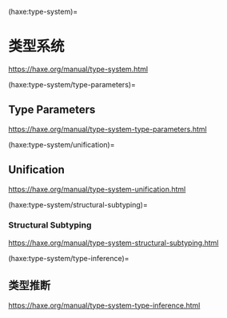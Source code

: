 (haxe:type-system)=
# 类型系统

https://haxe.org/manual/type-system.html

(haxe:type-system/type-parameters)=
## Type Parameters

https://haxe.org/manual/type-system-type-parameters.html

(haxe:type-system/unification)=
## Unification

https://haxe.org/manual/type-system-unification.html

(haxe:type-system/structural-subtyping)=
### Structural Subtyping

https://haxe.org/manual/type-system-structural-subtyping.html

(haxe:type-system/type-inference)=
## 类型推断

https://haxe.org/manual/type-system-type-inference.html

